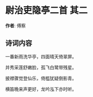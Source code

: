 # 尉治吏隐亭二首  其二

**作者**: 傅察

## 诗词内容

一番新雨洗华亭，四面晴天倚翠屏。

并秀采莲舒嫩脸，孤飞白鹭带残星。

披襟骤觉登仙乐，倚槛犹疑倒影青。

横笛晚来声更好，龙吟泓下亦时听。

